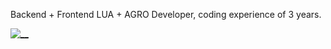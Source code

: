 Backend + Frontend LUA + AGRO Developer, coding experience of 3 years.

[![__](https://skillicons.dev/icons?i=js,html,css,wasm)](https://skillicons.dev)

